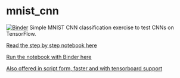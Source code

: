 # mnist_cnn
[![Binder](https://mybinder.org/badge.svg)](https://mybinder.org/v2/gh/GuillermoUrcera/mnist_cnn/master)
Simple MNIST CNN classification exercise to test CNNs on TensorFlow.

[Read the step by step notebook here](https://github.com/GuillermoUrcera/mnist_cnn/blob/master/mnist_cnn.ipynb)

[Run the notebook with Binder here](https://hub.mybinder.org/user/guillermourcera-mnist_cnn-yoyb0vts/notebooks/mnist_cnn.ipynb)

[Also offered in script form, faster and with tensorboard support](https://github.com/GuillermoUrcera/mnist_cnn/blob/master/main.py)
